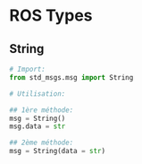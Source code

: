 # ROS Types

## String

```python
# Import:
from std_msgs.msg import String

# Utilisation:

## 1ère méthode:
msg = String()
msg.data = str

## 2ème méthode:
msg = String(data = str)
```

